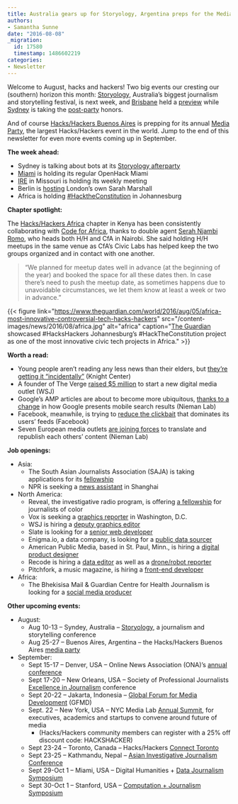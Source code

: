 ```yaml
---
title: Australia gears up for Storyology, Argentina preps for the Media Party
authors:
- Samantha Sunne
date: "2016-08-08"
_migration:
  id: 17580
  timestamp: 1486602219
categories:
- Newsletter
---
```


Welcome to August, hacks and hackers! Two big events our cresting our (southern) horizon this month: [Storyology][1], Australia&#8217;s biggest journalism and storytelling festival, is next week, and [Brisbane][2] held a [preview][3] while [Sydney][4] is taking the [post-party][5] honors.

And of course [Hacks/Hackers Buenos Aires][6] is prepping for its annual [Media Party][7], the largest Hacks/Hackers event in the world. Jump to the end of this newsletter for even more events coming up in September.

**The week ahead:**

  * Sydney is talking about bots at its [Storyology afterparty][5]
  * [Miami][8] is holding its regular OpenHack Miami
  * [IRE][9] in Missouri is holding its weekly meeting
  * Berlin is [hosting][10] London&#8217;s own Sarah Marshall
  * Africa is holding [#HacktheConstitution][11] in Johannesburg

**Chapter spotlight:**

The [Hacks/Hackers Africa][12] chapter in Kenya has been consistently collaborating with [Code for Africa][13], thanks to double agent [Serah Njambi Romo][14], who heads both H/H and CfA in Nairobi. She said holding H/H meetups in the same venue as CfA&#8217;s Civic Labs has helped keep the two groups organized and in contact with one another.

> &#8220;We planned for meetup dates well in advance (at the beginning of the year) and booked the space for all these dates then. In case there&#8217;s need to push the meetup date, as sometimes happens due to unavoidable circumstances, we let them know at least a week or two in advance.&#8221;

{{< figure link="https://www.theguardian.com/world/2016/aug/05/africa-most-innovative-controversial-tech-hacks-hackers" src="/content-images/news/2016/08/africa.jpg" alt="africa" caption="[The Guardian][15] showcased #‎HacksHackers‬ Johannesburg&#8217;s ‪#‎HackTheConstitution‬ project as one of the most innovative civic tech projects in Africa." >}}

**Worth a read:**

  * Young people aren&#8217;t reading any less news than their elders, but [they&#8217;re getting it &#8220;incidentally&#8221;][16] (Knight Center)
  * A founder of The Verge [raised $5 million][17] to start a new digital media outlet (WSJ)
  * Google&#8217;s AMP articles are about to become more ubiquitous, [thanks to a change][18] in how Google presents mobile search results (Nieman Lab)
  * Facebook, meanwhile, is trying to [reduce the clickbait][19] that dominates its users&#8217; feeds (Facebook)
  * Seven European media outlets [are joining forces][20] to translate and republish each others&#8217; content (Nieman Lab)

**Job openings:**

  * Asia:
      * The South Asian Journalists Association (SAJA) is taking applications for its [fellowship][21]
      * NPR is seeking a [news assistant][22] in Shanghai
  * North America:
      * Reveal, the investigative radio program, is offering [a fellowship][23] for journalists of color
      * Vox is seeking a [graphics reporter][24] in Washington, D.C.
      * WSJ is hiring a [deputy graphics editor][25]
      * Slate is looking for a [senior web developer][26]
      * Enigma.io, a data company, is looking for a [public data sourcer][27]
      * American Public Media, based in St. Paul, Minn., is hiring a [digital product designer][28]
      * Recode is hiring a [data editor][29] as well as a [drone/robot reporter][30]
      * Pitchfork, a music magazine, is hiring a [front-end developer][31]
  * Africa:
      * The Bhekisisa Mail & Guardian Centre for Health Journalism is looking for a [social media producer][32]

**Other upcoming events:**

  * August:
      * Aug 10-13 &#8211; Syndey, Australia &#8211; [Storyology][1], a journalism and storytelling conference
      * Aug 25-27 &#8211; Buenos Aires, Argentina &#8211; the Hacks/Hackers Buenos Aires [media party][33]
  * September:
      * Sept 15-17 &#8211; Denver, USA &#8211; Online News Association (ONA)&#8217;s [annual conference][34]
      * Sept 17-20 &#8211; New Orleans, USA &#8211; Society of Professional Journalists [Excellence in Journalism][35] conference
      * Sept 20-22 &#8211; Jakarta, Indonesia &#8211; [Global Forum for Media Development][36] (GFMD)
      * Sept. 22 &#8211; New York, USA &#8211; NYC Media Lab [Annual Summit][37], for executives, academics and startups to convene around future of media
          * (Hacks/Hackers community members can register with a 25% off discount code: HACKSHACKER)
      * Sept 23-24 &#8211; Toronto, Canada &#8211; Hacks/Hackers [Connect Toronto][38]
      * Sept 23-25 &#8211; Kathmandu, Nepal &#8211; [Asian Investigative Journalism Conference][39]
      * Sept 29-Oct 1 &#8211; Miami, USA &#8211; Digital Humanities + [Data Journalism Symposium][40]
      * Sept 30-Oct 1 &#8211; Stanford, USA &#8211; [Computation + Journalism Symposium][41]

 [1]: http://www.walkleys.com/storyology16/
 [2]: http://www.meetup.com/Hacks-Hackers-Brisbane/
 [3]: http://www.meetup.com/Hacks-Hackers-Brisbane/events/232248345/
 [4]: http://www.meetup.com/Hacks-Hackers-Sydney/
 [5]: http://www.meetup.com/Hacks-Hackers-Sydney/events/232854777/
 [6]: http://www.meetup.com/HacksHackersBA/
 [7]: http://mediaparty.info/
 [8]: http://www.meetup.com/Hacks-Hackers-Miami/
 [9]: http://www.meetup.com/hackshackersIRE/
 [10]: http://www.meetup.com/Hacks-Hackers-Berlin/events/233190431/
 [11]: http://www.meetup.com/HacksHackersAfrica/events/233114871/
 [12]: https://twitter.com/HHAfrica
 [13]: https://twitter.com/Code4Africa
 [14]: https://twitter.com/CallMeAlien
 [15]: https://www.theguardian.com/world/2016/aug/05/africa-most-innovative-controversial-tech-hacks-hackers
 [16]: https://knightcenter.utexas.edu/blog/00-17344-%E2%80%9Cincidental-news%E2%80%9D-new-way-young-people-consume-information
 [17]: http://www.wsj.com/articles/joshua-topolsky-former-verge-editor-raises-funding-for-digital-media-venture-1470045600
 [18]: http://www.niemanlab.org/2016/08/google-amp-is-about-to-become-a-much-bigger-deal-showing-up-in-everybodys-mobile-search-results/
 [19]: http://newsroom.fb.com/news/2016/08/news-feed-fyi-further-reducing-clickbait-in-feed/?utm_source=API+Need+to+Know+newsletter&utm_campaign=058200e1a5-Need_to_Know_August_5_20168_5_2016&utm_medium=email&utm_term=0_e3bf78af04-058200e1a5-38065925
 [20]: http://www.niemanlab.org/2016/08/european-publishers-are-teaming-together-to-translate-the-news-to-reach-broader-audiences/
 [21]: http://ijnet.org/en/opportunities/saja-reporting-fellowship-accepting-entries-south-asia
 [22]: http://careerservices.nyujournalism.org/job/2016-08-02/news-assistant-for-npr-in-shanghai/%27
 [23]: https://www.revealnews.org/job-opportunities/reveal-investigative-fellowship/
 [24]: https://boards.greenhouse.io/voxmedia/jobs/240772?gh_jid=240772#.V6OiR5MrJsN
 [25]: http://dowjones.jobs/new-york-ny/deputy-graphics-director/C8B4E708804A432584F52EA5CA6DECE6/job/
 [26]: http://www.slate.com/articles/news_and_politics/slate_fare/2008/04/a_job_for_you_at_slate.html#accordion-sr-web-developer
 [27]: http://enigma.io/position-detail/?id=251448
 [28]: https://americanpublicmedia.applicantpro.com/jobs/405565.html?designernews
 [29]: https://boards.greenhouse.io/voxmedia/jobs/255520?gh_jid=255520#.V6OsZJMrJsN
 [30]: http://talkingbiznews.com/biz-news-help-wanted/recode-seeks-drones-robots-reporter/
 [31]: https://gist.github.com/mattdennewitz/eccc251e3868055ae48e66073af93dc2
 [32]: http://www.journalism.co.za/blog/bhekisisa-mail-guardian-centre-health-journalism-dynamic-social-media-content-producer/
 [33]: http://www.mediaparty.info/2016/
 [34]: http://ona16.journalists.org/
 [35]: http://excellenceinjournalism.org/
 [36]: http://gfmd.info/en/site/news/882/Get-ready-for-the-2016-Jakarta-World-Forum-for-Media-Development.htm
 [37]: http://summit.nycmedialab.org/
 [38]: http://connect.hackshackers.com/events/toronto
 [39]: http://2016.uncoveringasia.org/
 [40]: http://dhdjmiami.com/
 [41]: http://journalism.stanford.edu/cj2016/